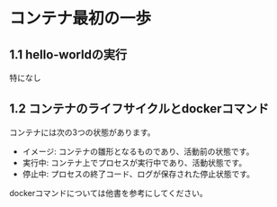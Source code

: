 # コンテナ最初の一歩
## 1.1 hello-worldの実行
特になし
## 1.2 コンテナのライフサイクルとdockerコマンド
コンテナには次の3つの状態があります。
- イメージ: コンテナの雛形となるものであり、活動前の状態です。
- 実行中: コンテナ上でプロセスが実行中であり、活動状態です。
- 停止中: プロセスの終了コード、ログが保存された停止状態です。

dockerコマンドについては他書を参考にしてください。
